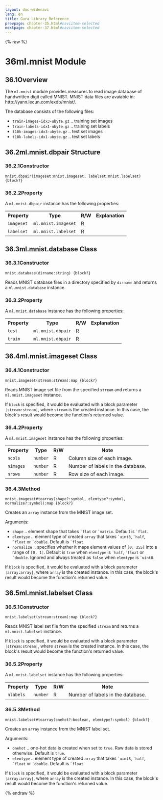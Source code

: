 ```yaml
---
layout: doc-widenavi
lang: en
title: Gura Library Reference
prevpage: chapter-35.html#naviitem-selected
nextpage: chapter-37.html#naviitem-selected
---
```

{% raw %}
<h1><span class="caption-index-1">36</span>ml.mnist Module</h1>
<h2><span class="caption-index-2">36.1</span><a name="anchor-36-1"></a>Overview</h2>
<p>
The <code class="highlighter-rouge">ml.mnist</code> module provides measures to read image database of handwritten digit called MNIST. MNIST data files are avaiable in: http://yann.lecun.com/exdb/mnist/.
</p>
<p>
The database consists of the following files:
</p>
<ul>
<li><code class="highlighter-rouge">train-images-idx3-ubyte.gz</code> .. training set images</li>
<li><code class="highlighter-rouge">train-labels-idx1-ubyte.gz</code> .. training set labels</li>
<li><code class="highlighter-rouge">t10k-images-idx3-ubyte.gz</code> .. test set images</li>
<li><code class="highlighter-rouge">t10k-labels-idx1-ubyte.gz</code> .. test set labels</li>
</ul>
<h2><span class="caption-index-2">36.2</span><a name="anchor-36-2"></a>ml.mnist.dbpair Structure</h2>
<h3><span class="caption-index-3">36.2.1</span><a name="anchor-36-2-1"></a>Constructor</h3>
<div class="mb-2"><code>mnist.dbpair(imageset:mnist.imageset, labelset:mnist.labelset) {block?}</code></div>
<h3><span class="caption-index-3">36.2.2</span><a name="anchor-36-2-2"></a>Property</h3>
<p>
A <code class="highlighter-rouge">ml.mnist.dbpair</code> instance has the following properties:
</p>
<table class="table">
<tr>
<th>
Property</th>
<th>
Type</th>
<th>
R/W</th>
<th>
Explanation</th>
</tr>
<tr>
<td>
<code>imageset</code></td>
<td>
<code>ml.mnist.imageset</code></td>
<td>
R</td>
<td>
</td>
</tr>
<tr>
<td>
<code>labelset</code></td>
<td>
<code>ml.mnist.labelset</code></td>
<td>
R</td>
<td>
</td>
</tr>
</table>
<h2><span class="caption-index-2">36.3</span><a name="anchor-36-3"></a>ml.mnist.database Class</h2>
<h3><span class="caption-index-3">36.3.1</span><a name="anchor-36-3-1"></a>Constructor</h3>
<div class="mb-2"><code>mnist.database(dirname:string) {block?}</code></div>
<div class="mb-2 ml-4">
<p>
Reads MNIST database files in a directory specified by <code class="highlighter-rouge">dirname</code> and returns a <code class="highlighter-rouge">ml.mnist.database</code> instance.
</p>
</div>
<h3><span class="caption-index-3">36.3.2</span><a name="anchor-36-3-2"></a>Property</h3>
<p>
A <code class="highlighter-rouge">ml.mnist.database</code> instance has the following properties:
</p>
<table class="table">
<tr>
<th>
Property</th>
<th>
Type</th>
<th>
R/W</th>
<th>
Explanation</th>
</tr>
<tr>
<td>
<code>test</code></td>
<td>
<code>ml.mnist.dbpair</code></td>
<td>
R</td>
<td>
</td>
</tr>
<tr>
<td>
<code>train</code></td>
<td>
<code>ml.mnist.dbpair</code></td>
<td>
R</td>
<td>
</td>
</tr>
</table>
<h2><span class="caption-index-2">36.4</span><a name="anchor-36-4"></a>ml.mnist.imageset Class</h2>
<h3><span class="caption-index-3">36.4.1</span><a name="anchor-36-4-1"></a>Constructor</h3>
<div class="mb-2"><code>mnist.imageset(stream:stream):map {block?}</code></div>
<div class="mb-2 ml-4">
<p>
Reads MNIST image set file from the specified <code class="highlighter-rouge">stream</code> and returns a <code class="highlighter-rouge">ml.mnist.imageset</code> instance.
</p>
<p>
If <code class="highlighter-rouge">block</code> is specified, it would be evaluated with a block parameter <code class="highlighter-rouge">|stream:stream|</code>, where <code class="highlighter-rouge">stream</code> is the created instance. In this case, the block's result would become the function's returned value.
</p>
</div>
<h3><span class="caption-index-3">36.4.2</span><a name="anchor-36-4-2"></a>Property</h3>
<p>
A <code class="highlighter-rouge">ml.mnist.imageset</code> instance has the following properties:
</p>
<table class="table">
<tr>
<th>
Property</th>
<th>
Type</th>
<th>
R/W</th>
<th>
Note</th>
</tr>
<tr>
<td>
<code>ncols</code></td>
<td>
<code>number</code></td>
<td>
R</td>
<td>
Column size of each image.</td>
</tr>
<tr>
<td>
<code>nimages</code></td>
<td>
<code>number</code></td>
<td>
R</td>
<td>
Number of labels in the database.</td>
</tr>
<tr>
<td>
<code>nrows</code></td>
<td>
<code>number</code></td>
<td>
R</td>
<td>
Row size of each image.</td>
</tr>
</table>
<h3><span class="caption-index-3">36.4.3</span><a name="anchor-36-4-3"></a>Method</h3>
<div class="mb-2"><code>mnist.imageset#toarray(shape?:symbol, elemtype?:symbol, normalize?:symbol):map {block?}</code></div>
<div class="mb-2 ml-4">
<p>
Creates an <code class="highlighter-rouge">array</code> instance from the MNIST image set.
</p>
<p>
Arguments:
</p>
<ul>
<li><code class="highlighter-rouge">shape</code> .. element shape that takes <code class="highlighter-rouge">`flat</code> or <code class="highlighter-rouge">`matrix</code>. Default is <code class="highlighter-rouge">`flat</code>.</li>
<li><code class="highlighter-rouge">elemtype</code> .. element type of created <code class="highlighter-rouge">array</code> that takes <code class="highlighter-rouge">`uint8</code>, <code class="highlighter-rouge">`half</code>, <code class="highlighter-rouge">`float</code> or <code class="highlighter-rouge">`double</code>. Default is <code class="highlighter-rouge">`float</code>.</li>
<li><code class="highlighter-rouge">normalize</code> .. specifies whether it maps element values of <code class="highlighter-rouge">[0, 255]</code> into a range of <code class="highlighter-rouge">[0, 1]</code>. Default is <code class="highlighter-rouge">true</code> when <code class="highlighter-rouge">elemtype</code> is <code class="highlighter-rouge">`half</code>, <code class="highlighter-rouge">`float</code> or <code class="highlighter-rouge">`double</code>. Ignored and always treated as <code class="highlighter-rouge">false</code> when <code class="highlighter-rouge">elemtype</code> is <code class="highlighter-rouge">`uint8</code>.</li>
</ul>
<p>
If <code class="highlighter-rouge">block</code> is specified, it would be evaluated with a block parameter <code class="highlighter-rouge">|array:array|</code>, where <code class="highlighter-rouge">array</code> is the created instance. In this case, the block's result would become the function's returned value.
</p>
</div>
<h2><span class="caption-index-2">36.5</span><a name="anchor-36-5"></a>ml.mnist.labelset Class</h2>
<h3><span class="caption-index-3">36.5.1</span><a name="anchor-36-5-1"></a>Constructor</h3>
<div class="mb-2"><code>mnist.labelset(stream:stream):map {block?}</code></div>
<div class="mb-2 ml-4">
<p>
Reads MNIST label set file from the specified <code class="highlighter-rouge">stream</code> and returns a <code class="highlighter-rouge">ml.mnist.labelset</code> instance.
</p>
<p>
If <code class="highlighter-rouge">block</code> is specified, it would be evaluated with a block parameter <code class="highlighter-rouge">|stream:stream|</code>, where <code class="highlighter-rouge">stream</code> is the created instance. In this case, the block's result would become the function's returned value.
</p>
</div>
<h3><span class="caption-index-3">36.5.2</span><a name="anchor-36-5-2"></a>Property</h3>
<p>
A <code class="highlighter-rouge">ml.mnist.labelset</code> instance has the following properties:
</p>
<table class="table">
<tr>
<th>
Property</th>
<th>
Type</th>
<th>
R/W</th>
<th>
Note</th>
</tr>
<tr>
<td>
<code>nlabels</code></td>
<td>
<code>number</code></td>
<td>
R</td>
<td>
Number of labels in the database.</td>
</tr>
</table>
<h3><span class="caption-index-3">36.5.3</span><a name="anchor-36-5-3"></a>Method</h3>
<div class="mb-2"><code>mnist.labelset#toarray(onehot?:boolean, elemtype?:symbol) {block?}</code></div>
<div class="mb-2 ml-4">
<p>
Creates an <code class="highlighter-rouge">array</code> instance from the MNIST label set.
</p>
<p>
Arguments:
</p>
<ul>
<li><code class="highlighter-rouge">onehot</code> .. one-hot data is created when set to <code class="highlighter-rouge">true</code>. Raw data is stored otherwise. Default is <code class="highlighter-rouge">true</code>.</li>
<li><code class="highlighter-rouge">elemtype</code> .. element type of created <code class="highlighter-rouge">array</code> that takes <code class="highlighter-rouge">`uint8</code>, <code class="highlighter-rouge">`half</code>, <code class="highlighter-rouge">`float</code> or <code class="highlighter-rouge">`double</code>. Default is <code class="highlighter-rouge">`float</code>.</li>
</ul>
<p>
If <code class="highlighter-rouge">block</code> is specified, it would be evaluated with a block parameter <code class="highlighter-rouge">|array:array|</code>, where <code class="highlighter-rouge">array</code> is the created instance. In this case, the block's result would become the function's returned value.
</p>
</div>
{% endraw %}
